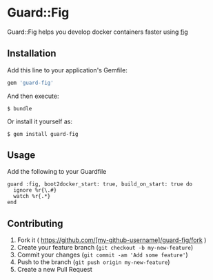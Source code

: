 # Guard::Fig

Guard::Fig helps you develop docker containers faster using [fig](http://fig.sh/)

## Installation

Add this line to your application's Gemfile:

```ruby
gem 'guard-fig'
```

And then execute:

    $ bundle

Or install it yourself as:

    $ gem install guard-fig

## Usage

Add the following to your Guardfile

```
guard :fig, boot2docker_start: true, build_on_start: true do
  ignore %r{\.#}
  watch %r{.*}
end
```

## Contributing

1. Fork it ( https://github.com/[my-github-username]/guard-fig/fork )
2. Create your feature branch (`git checkout -b my-new-feature`)
3. Commit your changes (`git commit -am 'Add some feature'`)
4. Push to the branch (`git push origin my-new-feature`)
5. Create a new Pull Request
